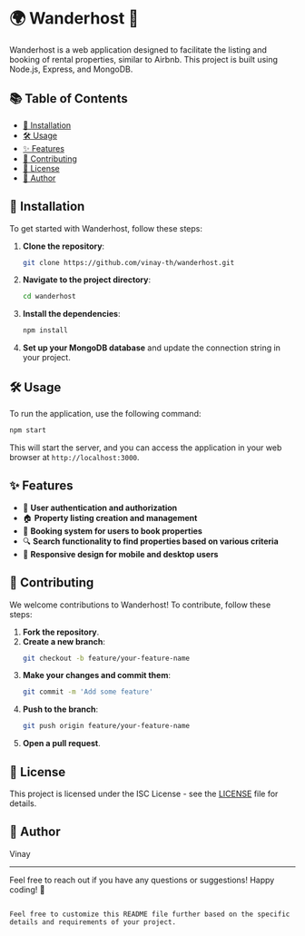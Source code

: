 
# 🌍 Wanderhost 🏡

Wanderhost is a web application designed to facilitate the listing and booking of rental properties, similar to Airbnb. This project is built using Node.js, Express, and MongoDB.

## 📚 Table of Contents

- [🚀 Installation](#-installation)
- [🛠️ Usage](#️-usage)
- [✨ Features](#-features)
- [🤝 Contributing](#-contributing)
- [📜 License](#-license)
- [👤 Author](#-author)

## 🚀 Installation

To get started with Wanderhost, follow these steps:

1. **Clone the repository**:
    ```sh
    git clone https://github.com/vinay-th/wanderhost.git
    ```

2. **Navigate to the project directory**:
    ```sh
    cd wanderhost
    ```

3. **Install the dependencies**:
    ```sh
    npm install
    ```

4. **Set up your MongoDB database** and update the connection string in your project.

## 🛠️ Usage

To run the application, use the following command:

```sh
npm start
```

This will start the server, and you can access the application in your web browser at `http://localhost:3000`.

## ✨ Features

- 🔐 **User authentication and authorization**
- 🏠 **Property listing creation and management**
- 📅 **Booking system for users to book properties**
- 🔍 **Search functionality to find properties based on various criteria**
- 📱 **Responsive design for mobile and desktop users**

## 🤝 Contributing

We welcome contributions to Wanderhost! To contribute, follow these steps:

1. **Fork the repository**.
2. **Create a new branch**:
    ```sh
    git checkout -b feature/your-feature-name
    ```
3. **Make your changes and commit them**:
    ```sh
    git commit -m 'Add some feature'
    ```
4. **Push to the branch**:
    ```sh
    git push origin feature/your-feature-name
    ```
5. **Open a pull request**.

## 📜 License

This project is licensed under the ISC License - see the [LICENSE](LICENSE) file for details.

## 👤 Author

Vinay

---

Feel free to reach out if you have any questions or suggestions! Happy coding! 🎉
```

Feel free to customize this README file further based on the specific details and requirements of your project.
